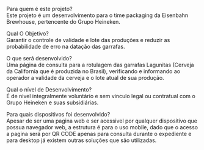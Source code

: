 Para quem é este projeto?<br>
Este projeto é um desenvolvimento para o time packaging da Eisenbahn Brewhouse, pertencente do Grupo Heineken.

Qual O Objetivo?<br>
Garantir o controle de validade e lote das produções e reduzir as probabilidade de erro na datação das garrafas.

O que será desenvolvido?<br>
Uma página de consulta para a rotulagem das garrafas Lagunitas (Cerveja da California que é produzida no Brasil), verificando e informando ao operador a validade da cerveja e o lote atual de sua produção.

Qual o nível de Desenvolvimento? <br>
É de nivel integralmente voluntário e sem vinculo legal ou contratual com o Grupo Heineken e suas subsidiárias.

Para quais dispositivos foi desenvolvido? <br>
Apesar de ser uma pagina web e ser acessivel por qualquer dispositivo que possua navegador web, a estrutura é para o uso mobile, dado que o acesso a pagina será por QR CODE apenas para consulta durante o expediente e para desktop já existem outras soluções que são utilizadas.
